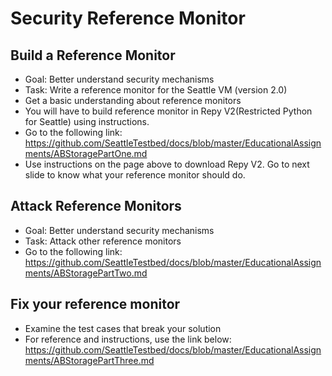 # Security Reference Monitor

## Build a Reference Monitor
* Goal: Better understand security mechanisms
* Task: Write a reference monitor for the Seattle VM (version 2.0)
* Get a basic understanding about reference monitors
* You will have to build reference monitor in Repy V2(Restricted Python for Seattle) using instructions.
* Go to the following link:
https://github.com/SeattleTestbed/docs/blob/master/EducationalAssignments/ABStoragePartOne.md
* Use instructions on the page above to download Repy V2. Go to next slide to know what your reference monitor should do.

## Attack Reference Monitors
* Goal: Better understand security mechanisms
* Task: Attack other reference monitors
* Go to the following link:
https://github.com/SeattleTestbed/docs/blob/master/EducationalAssignments/ABStoragePartTwo.md

## Fix your reference monitor
* Examine the test cases that break your solution
* For reference and instructions, use the link below:
https://github.com/SeattleTestbed/docs/blob/master/EducationalAssignments/ABStoragePartThree.md

